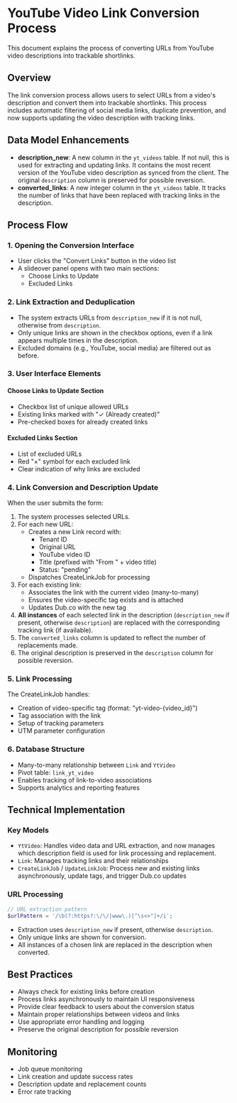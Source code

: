 # YouTube Video Link Conversion Process

This document explains the process of converting URLs from YouTube video descriptions into trackable shortlinks.

## Overview

The link conversion process allows users to select URLs from a video's description and convert them into trackable shortlinks. This process includes automatic filtering of social media links, duplicate prevention, and now supports updating the video description with tracking links.

## Data Model Enhancements

- **description_new**: A new column in the `yt_videos` table. If not null, this is used for extracting and updating links. It contains the most recent version of the YouTube video description as synced from the client. The original `description` column is preserved for possible reversion.
- **converted_links**: A new integer column in the `yt_videos` table. It tracks the number of links that have been replaced with tracking links in the description.

## Process Flow

### 1. Opening the Conversion Interface
- User clicks the "Convert Links" button in the video list
- A slideover panel opens with two main sections:
  - Choose Links to Update
  - Excluded Links

### 2. Link Extraction and Deduplication
- The system extracts URLs from `description_new` if it is not null, otherwise from `description`.
- Only unique links are shown in the checkbox options, even if a link appears multiple times in the description.
- Excluded domains (e.g., YouTube, social media) are filtered out as before.

### 3. User Interface Elements
#### Choose Links to Update Section
- Checkbox list of unique allowed URLs
- Existing links marked with "✓ (Already created)"
- Pre-checked boxes for already created links

#### Excluded Links Section
- List of excluded URLs
- Red "×" symbol for each excluded link
- Clear indication of why links are excluded

### 4. Link Conversion and Description Update
When the user submits the form:
1. The system processes selected URLs.
2. For each new URL:
   - Creates a new Link record with:
     - Tenant ID
     - Original URL
     - YouTube video ID
     - Title (prefixed with "From " + video title)
     - Status: "pending"
   - Dispatches CreateLinkJob for processing
3. For each existing link:
   - Associates the link with the current video (many-to-many)
   - Ensures the video-specific tag exists and is attached
   - Updates Dub.co with the new tag
4. **All instances** of each selected link in the description (`description_new` if present, otherwise `description`) are replaced with the corresponding tracking link (if available).
5. The `converted_links` column is updated to reflect the number of replacements made.
6. The original description is preserved in the `description` column for possible reversion.

### 5. Link Processing
The CreateLinkJob handles:
- Creation of video-specific tag (format: "yt-video-{video_id}")
- Tag association with the link
- Setup of tracking parameters
- UTM parameter configuration

### 6. Database Structure
- Many-to-many relationship between `Link` and `YtVideo`
- Pivot table: `link_yt_video`
- Enables tracking of link-to-video associations
- Supports analytics and reporting features

## Technical Implementation

### Key Models
- `YtVideo`: Handles video data and URL extraction, and now manages which description field is used for link processing and replacement.
- `Link`: Manages tracking links and their relationships
- `CreateLinkJob` / `UpdateLinkJob`: Process new and existing links asynchronously, update tags, and trigger Dub.co updates

### URL Processing
```php
// URL extraction pattern
$urlPattern = '/\b(?:https?:\/\/|www\.)[^\s<>"]+/i';
```
- Extraction uses `description_new` if present, otherwise `description`.
- Only unique links are shown for conversion.
- All instances of a chosen link are replaced in the description when converted.

## Best Practices
- Always check for existing links before creation
- Process links asynchronously to maintain UI responsiveness
- Provide clear feedback to users about the conversion status
- Maintain proper relationships between videos and links
- Use appropriate error handling and logging
- Preserve the original description for possible reversion

## Monitoring
- Job queue monitoring
- Link creation and update success rates
- Description update and replacement counts
- Error rate tracking